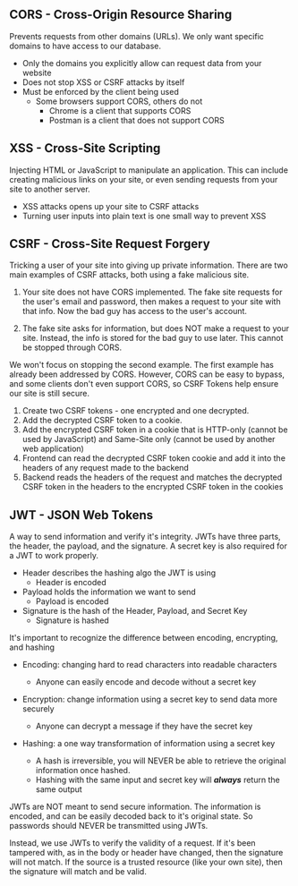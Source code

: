 ## CORS - Cross-Origin Resource Sharing

Prevents requests from other domains (URLs). We only want specific domains to
have access to our database.

- Only the domains you explicitly allow can request data from your website
- Does not stop XSS or CSRF attacks by itself
- Must be enforced by the client being used
  - Some browsers support CORS, others do not
    - Chrome is a client that supports CORS
    - Postman is a client that does not support CORS

## XSS - Cross-Site Scripting

Injecting HTML or JavaScript to manipulate an application. This can include
creating malicious links on your site, or even sending requests from your site
to another server.

- XSS attacks opens up your site to CSRF attacks
- Turning user inputs into plain text is one small way to prevent XSS

## CSRF - Cross-Site Request Forgery

Tricking a user of your site into giving up private information. There are two
main examples of CSRF attacks, both using a fake malicious site.

1. Your site does not have CORS implemented. The fake site requests for the
   user's email and password, then makes a request to your site with that info. Now
   the bad guy has access to the user's account.

2. The fake site asks for information, but does NOT make a request to your site.
   Instead, the info is stored for the bad guy to use later. This cannot be stopped
   through CORS.

We won't focus on stopping the second example. The first example has already
been addressed by CORS. However, CORS can be easy to bypass, and some clients
don't even support CORS, so CSRF Tokens help ensure our site is still secure.

1. Create two CSRF tokens - one encrypted and one decrypted.
2. Add the decrypted CSRF token to a cookie.
3. Add the encrypted CSRF token in a cookie that is HTTP-only (cannot be used by
   JavaScript) and Same-Site only (cannot be used by another web application)
4. Frontend can read the decrypted CSRF token cookie and add it into the headers
   of any request made to the backend
5. Backend reads the headers of the request and matches the decrypted CSRF token
   in the headers to the encrypted CSRF token in the cookies

## JWT - JSON Web Tokens

A way to send information and verify it's integrity. JWTs have three parts, the
header, the payload, and the signature. A secret key is also required for a JWT
to work properly.

- Header describes the hashing algo the JWT is using
  - Header is encoded
- Payload holds the information we want to send
  - Payload is encoded
- Signature is the hash of the Header, Payload, and Secret Key
  - Signature is hashed

It's important to recognize the difference between encoding, encrypting, and
hashing

- Encoding: changing hard to read characters into readable characters

  - Anyone can easily encode and decode without a secret key

- Encryption: change information using a secret key to send data more securely

  - Anyone can decrypt a message if they have the secret key

- Hashing: a one way transformation of information using a secret key
  - A hash is irreversible, you will NEVER be able to retrieve the original
    information once hashed.
  - Hashing with the same input and secret key will **_always_** return the same
    output

JWTs are NOT meant to send secure information. The information is encoded, and
can be easily decoded back to it's original state. So passwords should NEVER be
transmitted using JWTs.

Instead, we use JWTs to verify the validity of a request. If it's been tampered
with, as in the body or header have changed, then the signature will not match.
If the source is a trusted resource (like your own site), then the signature
will match and be valid.